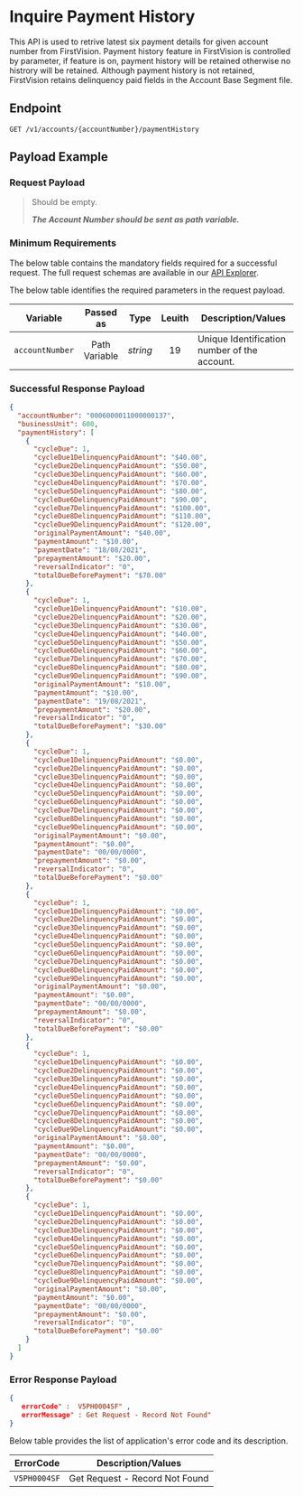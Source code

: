 # Inquire Payment History

This API is used to retrive latest six payment details for given account number from FirstVision. Payment history feature in FirstVision is controlled by parameter, if feature is on, payment history will be retained otherwise no histrory will be retained. Although payment history is not retained, FirstVision retains delinquency paid fields in the Account Base Segment file.

## Endpoint

`GET /v1/accounts/{accountNumber}/paymentHistory`

## Payload Example

### Request Payload

>Should be empty. 
>
>***The Account Number should be sent as path variable.***
 
### Minimum Requirements

The below table contains the mandatory fields required for a successful request. The full request schemas are available in our [API Explorer](../api/?type=get&path=/v1/accounts/{accountNumber}/paymentHistory).

The below table identifies the required parameters in the request payload.

| Variable | Passed as | Type | Leuith | Description/Values |
| -------- | :-------: | :--: | :------------: | ------------------ |
| `accountNumber` | Path Variable | *string* | 19 | Unique Identification number of the account. |

### Successful Response Payload

```json
{
  "accountNumber": "0006000011000000137",
  "businessUnit": 600,
  "paymentHistory": [
    {
      "cycleDue": 1,
      "cycleDue1DelinquencyPaidAmount": "$40.00",
      "cycleDue2DelinquencyPaidAmount": "$50.00",
      "cycleDue3DelinquencyPaidAmount": "$60.00",
      "cycleDue4DelinquencyPaidAmount": "$70.00",
      "cycleDue5DelinquencyPaidAmount": "$80.00",
      "cycleDue6DelinquencyPaidAmount": "$90.00",
      "cycleDue7DelinquencyPaidAmount": "$100.00",
      "cycleDue8DelinquencyPaidAmount": "$110.00",
      "cycleDue9DelinquencyPaidAmount": "$120.00",
      "originalPaymentAmount": "$40.00",
      "paymentAmount": "$10.00",
      "paymentDate": "18/08/2021",
      "prepaymentAmount": "$20.00",
      "reversalIndicator": "0",
      "totalDueBeforePayment": "$70.00"
    },
    {
      "cycleDue": 1,
      "cycleDue1DelinquencyPaidAmount": "$10.00",
      "cycleDue2DelinquencyPaidAmount": "$20.00",
      "cycleDue3DelinquencyPaidAmount": "$30.00",
      "cycleDue4DelinquencyPaidAmount": "$40.00",
      "cycleDue5DelinquencyPaidAmount": "$50.00",
      "cycleDue6DelinquencyPaidAmount": "$60.00",
      "cycleDue7DelinquencyPaidAmount": "$70.00",
      "cycleDue8DelinquencyPaidAmount": "$80.00",
      "cycleDue9DelinquencyPaidAmount": "$90.00",
      "originalPaymentAmount": "$10.00",
      "paymentAmount": "$10.00",
      "paymentDate": "19/08/2021",
      "prepaymentAmount": "$20.00",
      "reversalIndicator": "0",
      "totalDueBeforePayment": "$30.00"
    },
    {
      "cycleDue": 1,
      "cycleDue1DelinquencyPaidAmount": "$0.00",
      "cycleDue2DelinquencyPaidAmount": "$0.00",
      "cycleDue3DelinquencyPaidAmount": "$0.00",
      "cycleDue4DelinquencyPaidAmount": "$0.00",
      "cycleDue5DelinquencyPaidAmount": "$0.00",
      "cycleDue6DelinquencyPaidAmount": "$0.00",
      "cycleDue7DelinquencyPaidAmount": "$0.00",
      "cycleDue8DelinquencyPaidAmount": "$0.00",
      "cycleDue9DelinquencyPaidAmount": "$0.00",
      "originalPaymentAmount": "$0.00",
      "paymentAmount": "$0.00",
      "paymentDate": "00/00/0000",
      "prepaymentAmount": "$0.00",
      "reversalIndicator": "0",
      "totalDueBeforePayment": "$0.00"
    },
    {
      "cycleDue": 1,
      "cycleDue1DelinquencyPaidAmount": "$0.00",
      "cycleDue2DelinquencyPaidAmount": "$0.00",
      "cycleDue3DelinquencyPaidAmount": "$0.00",
      "cycleDue4DelinquencyPaidAmount": "$0.00",
      "cycleDue5DelinquencyPaidAmount": "$0.00",
      "cycleDue6DelinquencyPaidAmount": "$0.00",
      "cycleDue7DelinquencyPaidAmount": "$0.00",
      "cycleDue8DelinquencyPaidAmount": "$0.00",
      "cycleDue9DelinquencyPaidAmount": "$0.00",
      "originalPaymentAmount": "$0.00",
      "paymentAmount": "$0.00",
      "paymentDate": "00/00/0000",
      "prepaymentAmount": "$0.00",
      "reversalIndicator": "0",
      "totalDueBeforePayment": "$0.00"
    },
    {
      "cycleDue": 1,
      "cycleDue1DelinquencyPaidAmount": "$0.00",
      "cycleDue2DelinquencyPaidAmount": "$0.00",
      "cycleDue3DelinquencyPaidAmount": "$0.00",
      "cycleDue4DelinquencyPaidAmount": "$0.00",
      "cycleDue5DelinquencyPaidAmount": "$0.00",
      "cycleDue6DelinquencyPaidAmount": "$0.00",
      "cycleDue7DelinquencyPaidAmount": "$0.00",
      "cycleDue8DelinquencyPaidAmount": "$0.00",
      "cycleDue9DelinquencyPaidAmount": "$0.00",
      "originalPaymentAmount": "$0.00",
      "paymentAmount": "$0.00",
      "paymentDate": "00/00/0000",
      "prepaymentAmount": "$0.00",
      "reversalIndicator": "0",
      "totalDueBeforePayment": "$0.00"
    },
    {
      "cycleDue": 1,
      "cycleDue1DelinquencyPaidAmount": "$0.00",
      "cycleDue2DelinquencyPaidAmount": "$0.00",
      "cycleDue3DelinquencyPaidAmount": "$0.00",
      "cycleDue4DelinquencyPaidAmount": "$0.00",
      "cycleDue5DelinquencyPaidAmount": "$0.00",
      "cycleDue6DelinquencyPaidAmount": "$0.00",
      "cycleDue7DelinquencyPaidAmount": "$0.00",
      "cycleDue8DelinquencyPaidAmount": "$0.00",
      "cycleDue9DelinquencyPaidAmount": "$0.00",
      "originalPaymentAmount": "$0.00",
      "paymentAmount": "$0.00",
      "paymentDate": "00/00/0000",
      "prepaymentAmount": "$0.00",
      "reversalIndicator": "0",
      "totalDueBeforePayment": "$0.00"
    }
  ] 
}
```

### Error Response Payload

```json
{
   errorCode" :  V5PH0004SF" ,
   errorMessage" : Get Request - Record Not Found"   
}
```

Below table provides the list of application's error code and its description.

| ErrorCode |  Description/Values |
| --------  | ------------------ |
| `V5PH0004SF` | Get Request - Record Not Found |